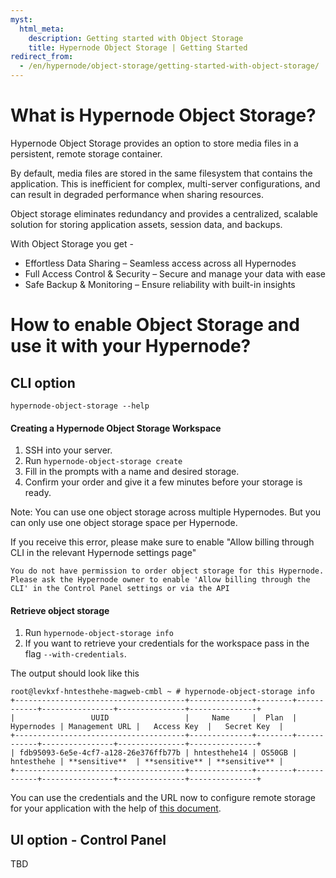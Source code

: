 ```yaml
---
myst:
  html_meta:
    description: Getting started with Object Storage
    title: Hypernode Object Storage | Getting Started
redirect_from:
  - /en/hypernode/object-storage/getting-started-with-object-storage/
---
```


# What is Hypernode Object Storage?

Hypernode Object Storage provides an option to store media files in a persistent, remote storage container.

By default, media files are stored in the same filesystem that contains the application. This is inefficient for complex, multi-server configurations, and can result in degraded performance when sharing resources.

Object storage eliminates redundancy and provides a centralized, scalable solution for storing application assets, session data, and backups.

With Object Storage you get -

- Effortless Data Sharing – Seamless access across all Hypernodes
- Full Access Control & Security – Secure and manage your data with ease
- Safe Backup & Monitoring – Ensure reliability with built-in insights

# How to enable Object Storage and use it with your Hypernode?

## CLI option

```
hypernode-object-storage --help
```

#### Creating a Hypernode Object Storage Workspace

1. SSH into your server.
1. Run `hypernode-object-storage create`
1. Fill in the prompts with a name and desired storage.
1. Confirm your order and give it a few minutes before your storage is ready.

Note: You can use one object storage across multiple Hypernodes. But you can only use one object storage space per Hypernode.

If you receive this error, please make sure to enable "Allow billing through CLI in the relevant Hypernode settings page"

```
You do not have permission to order object storage for this Hypernode. Please ask the Hypernode owner to enable 'Allow billing through the CLI' in the Control Panel settings or via the API
```

#### Retrieve object storage

1. Run `hypernode-object-storage info`
1. If you want to retrieve your credentials for the workspace pass in the flag `--with-credentials`.

The output should look like this

```
root@levkxf-hntesthehe-magweb-cmbl ~ # hypernode-object-storage info
+--------------------------------------+--------------+--------+------------+----------------+---------------+---------------+
|                 UUID                 |     Name     |  Plan  | Hypernodes | Management URL |   Access Key  |   Secret Key  |
+--------------------------------------+--------------+--------+------------+----------------+---------------+---------------+
| fdb95093-6e5e-4cf7-a128-26e376ffb77b | hntesthehe14 | OS50GB | hntesthehe | **sensitive**  | **sensitive** | **sensitive** |
+--------------------------------------+--------------+--------+------------+----------------+---------------+---------------+
```

You can use the credentials and the URL now to configure remote storage for your application with the help of [this document](../../ecommerce-applications/magento-2/how-to-configure-remote-storage-for-magento-2-x.md).

## UI option - Control Panel

TBD
